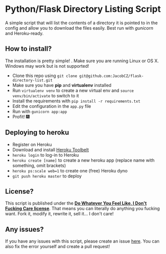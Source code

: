 # Python/Flask Directory Listing Script
A simple script that will list the contents of a directory it is pointed to in the config and allow you to download the files easily.
Best run with *gunicorn* and Heroku-ready.

## How to install?
The installation is pretty simple!
. Make sure you are running Linux or OS X. Windows may work but is not supported!
- Clone this repo using ```git clone git@github.com:JacobCZ/flask-directory-list.git```
- Make sure you have **pip** and **virtualenv** installed
- Run ```virtualenv venv``` to create a new virtual env and ```source venv/bin/activate``` to switch to it
- Install the requirements with ```pip install -r requirements.txt```
- Edit the configuration in the ```app.py``` file
- Run with ```gunicorn app:app```
- Profit! :fireworks:

## Deploying to heroku
- Register on Heroku
- Download and install [Heroku Toolbelt](https://toolbelt.heroku.com/)
- ```heroku login``` to log-in to Heroku
- ```heroku create [name]``` to create a new heroku app (replace name with something, omit brackets)
- ```heroku ps:scale web=1``` to create one (free) Heroku dyno
- ```git push heroku master``` to deploy

## License?
This script is published under the **[Do Whatever You Feel Like, I Don't Fucking Care license](https://github.com/JacobCZ/DWYFLIDFC)**. That means you can literally do anything you fucking want. Fork it, modify it, rewrite it, sell it... I don't care!

## Any issues?
If you have any issues with this script, please create an issue [here](https://github.com/JacobCZ/flask-directory-list/issues). You can also fix the error yourself and create a pull request!
